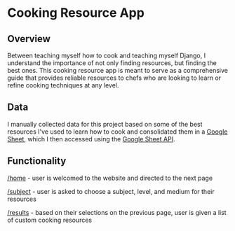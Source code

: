 # Cooking Resource App

## Overview
Between teaching myself how to cook and teaching myself Django, I understand the importance of not only finding resources, but finding the best ones. This cooking resource app is meant to serve as a comprehensive guide that provides reliable resources to chefs who are looking to learn or refine cooking techniques at any level.

## Data
I manually collected data for this project based on some of the best resources I've used to learn how to cook and consolidated them in a [Google Sheet](https://docs.google.com/spreadsheets/d/1yPbT8RefXyRLEG-FyC4ALW6bmnINIQANGklT5trffes/edit?usp=sharing), which I then accessed using the [Google Sheet API](https://developers.google.com/sheets/api/reference/rest).

## Functionality
[/home](ResourceApp/templates/ResourceApp/HomePage.html) -  user is welcomed to the website and directed to the next page

[/subject](ResourceApp/templates/ResourceApp/SubjectPage.html) - user is asked to choose a subject, level, and medium for their resources

[/results](ResourceApp/templates/ResourceApp/ResultsPage.html) - based on their selections on the previous page, user is given a list of custom cooking resources
